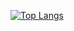 [![Top Langs](https://github-readme-stats.vercel.app/api/top-langs/?username=r1nc&langs_count=15&layout=compact&hide=Makefile,CMake,Shell&custom_title=Top%20Languages)](https://github.com/R1NC?tab=repositories&q=&type=source&language=&sort=stargazers)
